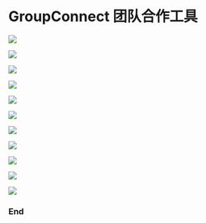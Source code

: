 ﻿# GroupConnect 团队合作工具

![](https://raw.githubusercontent.com/andyliu24/GroupConnect/master/doc/1.PNG)

![](https://raw.githubusercontent.com/andyliu24/GroupConnect/master/doc/2.PNG)

![](https://raw.githubusercontent.com/andyliu24/GroupConnect/master/doc/3.PNG)

![](https://raw.githubusercontent.com/andyliu24/GroupConnect/master/doc/4.PNG)

![](https://raw.githubusercontent.com/andyliu24/GroupConnect/master/doc/5.PNG)

![](https://raw.githubusercontent.com/andyliu24/GroupConnect/master/doc/6.PNG)

![](https://raw.githubusercontent.com/andyliu24/GroupConnect/master/doc/7.PNG)

![](https://raw.githubusercontent.com/andyliu24/GroupConnect/master/doc/8.PNG)

![](https://raw.githubusercontent.com/andyliu24/GroupConnect/master/doc/9.PNG)

![](https://raw.githubusercontent.com/andyliu24/GroupConnect/master/doc/10.PNG)

![](https://raw.githubusercontent.com/andyliu24/GroupConnect/master/doc/11.PNG)

### End